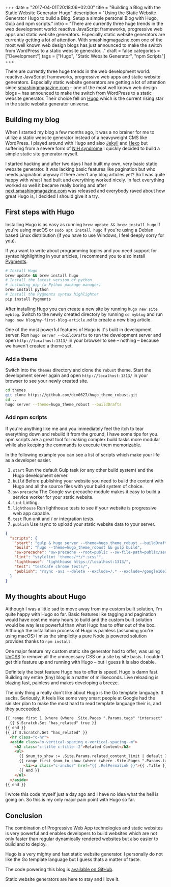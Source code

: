 +++
date = "2017-04-01T20:18:06+02:00"
title = "Building a Blog with the Static Website Generator Hugo"
description = "Using the Static Website Generator Hugo to build a Blog. Setup a simple personal Blog with Hugo, Gulp and npm scripts."
intro = "There are currently three huge trends in the web development world: reactive JavaScript frameworks, progressive web apps and static website generators. Especially static website generators are currently getting a lot of attention. With smashingmagazine.com one of the most well known web design blogs has just announced to make the switch from WordPress to a static website generator..."
draft = false
categories = ["Development"]
tags = ["Hugo", "Static Website Generator", "npm Scripts"]
+++

There are currently three huge trends in the web development world: reactive JavaScript frameworks, progressive web apps and static website generators. Especially static website generators are getting a lot of attention since [smashingmagazine.com](https://www.smashingmagazine.com/) – one of the most well known web design blogs – has announced to make the switch from WordPress to a static website generator. Their choice fell on [Hugo](https://gohugo.io/) which is the current rising star in the static website generator universe.

## Building my blog
When I started my blog a few months ago, it was a no brainer for me to utilize a static website generator instead of a heavyweight CMS like WordPress. I played around with Hugo and also [Jekyll](https://github.com/jekyll/jekyll) and [Hexo](https://hexo.io/) but suffering from a severe form of [NIH syndrome](https://en.wikipedia.org/wiki/Not_invented_here) I quickly decided to build a simple static site generator myself.

I started hacking and after two days I had built my own, very basic static website generator. It was lacking basic features like pagination but who needs pagination anyway if there aren't any blog articles yet? So I was quite happy with what I had built and everything worked nicely. In fact everything worked so well it became really boring and after [next.smashingmagazine.com](https://next.smashingmagazine.com/) was released and everybody raved about how great Hugo is, I decided I should give it a try.

## First steps with Hugo
Installing Hugo is as easy as running `brew update && brew install hugo` if you're using macOS or `sudo apt install hugo` if you're using a Debian based Linux distribution (if you have to use Windows, I feel deeply sorry for you).

If you want to write about programming topics and you need support for syntax highlighting in your articles, I recommend you to also install [Pygments](http://pygments.org/).

```bash
# Install Hugo
brew update && brew install hugo
# Install the latest version of python
# including pip (a Python package manager)
brew install python
# Install the Pygments syntax highlighter
pip install Pygments
```

After installing Hugo you can create a new site by running `hugo new site myblog`. Switch to the newly created directory by running `cd myblog` and run `hugo new blog/my-first-blog-article.md` to create a new blog article.

One of the most powerful features of Hugo is it's built in development server. Run `hugo server --buildDrafts` to run the development server and open `http://localhost:1313/` in your browser to see – nothing – because we haven't created a theme yet.

### Add a theme
Switch into the `themes` directory and clone the `robust` theme. Start the development server again and open `http://localhost:1313/` in your browser to see your newly created site.

```bash
cd themes
git clone https://github.com/dim0627/hugo_theme_robust.git
cd ..
hugo server --theme=hugo_theme_robust --buildDrafts
```

### Add npm scripts
If you're anything like me and you immediately feel the itch to tear everything down and rebuild it from the ground, I have some tips for you. npm scripts are a great tool for making complex build tasks more modular while also keeping the commands to execute them memorizable.

In the following example you can see a list of scripts which make your life as a developer easier.

1. `start` Run the default Gulp task (or any other build system) and the Hugo development server.
2. `build` Before publishing your website you need to build the content with Hugo and all the source files with your build system of choice.
3. `sw-precache` The Google sw-precache module makes it easy to build a service worker for your static website.
4. `lint` Linting.
5. `lighthouse` Run lighthouse tests to see if your website is progressive web app capable.
6. `test` Run unit and / or integration tests.
7. `publish` Use rsync to upload your static website data to your server.

```json
{
  "scripts": {
    "start": "gulp & hugo server --theme=hugo_theme_robust --buildDrafts",
    "build": "hugo --theme=hugo_theme_robust && gulp build",
    "sw-precache": "sw-precache --root=public --sw-file-path=public/service-worker.js",
    "lint": "stylelint 'themes/**/*.scss'",
    "lighthouse": "lighthouse https://localhost:1313/",
    "test": "testcafe chrome tests/",
    "publish": "rsync -avz --delete --exclude=/.* --exclude=/google16e3ae2exda47ac0.html -e ssh public/ your-server.com:/var/www/my-blog.com"
  }
}
```

## My thoughts about Hugo
Although I was a little sad to move away from my custom built solution, I'm quite happy with Hugo so far. Basic features like tagging and pagination would have cost me many hours to build and the custom built solution would be way less powerful than what Hugo has to offer out of the box. Although the installation process of Hugo is painless (assuming you're using macOS) I miss the simplicity a pure Node.js powered solution provides thanks to `npm install`.

One major feature my custom static site generator had to offer, was using [UnCSS](https://github.com/giakki/uncss) to remove all the unnecessary CSS on a site by site basis. I couldn't get this feature up and running with Hugo – but I guess it is also doable.

Definitely the best feature Hugo has to offer is speed. Hugo is damn fast. Building my entire (tiny) blog is a matter of milliseconds. Live reloading is blazing fast, painless and makes developing a breeze.

The only thing a really don't like about Hugo is the Go template language. It sucks. Seriously, it feels like some very smart people at Google had the sinister plan to make the most hard to read template language their is, and they succeeded.

```html
{{ range first 1 (where (where .Site.Pages ".Params.tags" "intersect" .Params.tags) "Permalink" "!=" .Permalink) }}
  {{ $.Scratch.Set "has_related" true }}
{{ end }}
{{ if $.Scratch.Get "has_related" }}
  <hr class="c-hr">
  <aside class="o-vertical-spacing o-vertical-spacing--m">
    <h2 class="c-title c-title--2">Related Content</h2>
    <ul>
      {{ $num_to_show := .Site.Params.related_content_limit | default 7 }}
      {{ range first $num_to_show (where (where .Site.Pages ".Params.tags" "intersect" .Params.tags) "Permalink" "!=" .Permalink) }}
        <li><a class="c-anchor" href="{{ .RelPermalink }}">{{ .Title }}</a> &ndash; {{ .ReadingTime }} minutes
      {{ end }}
    </ul>
  </aside>
{{ end }}
```

I wrote this code myself just a day ago and I have no idea what the hell is going on. So this is my only major pain point with Hugo so far.

## Conclusion
The combination of Progressive Web App technologies and static websites is very powerful and enables developers to build websites which are not only faster than regular dynamically rendered websites but also easier to build and to deploy.

Hugo is a very mighty and fast static website generator. I personally do not like the Go template language but I guess thats a matter of taste.

The code powering this blog is [available on GitHub](https://github.com/maoberlehner/markus-oberlehner-net).

Static website generators are here to stay and I love it.
